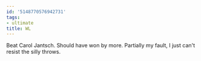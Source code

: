 ```yaml
---
id: '5148770576942731'
tags:
- ultimate
title: WL
---
```


Beat Carol Jantsch. Should have won by more. Partially my fault, I just can't resist the silly throws.

